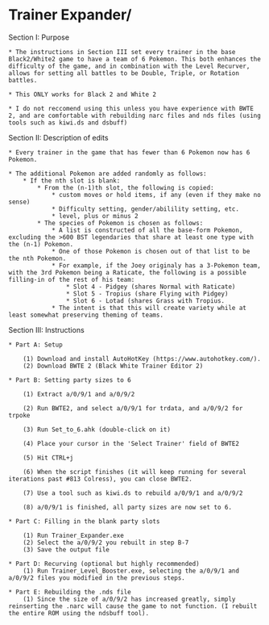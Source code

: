 # Trainer Expander/

Section I: Purpose

	* The instructions in Section III set every trainer in the base Black2/White2 game to have a team of 6 Pokemon. This both enhances the difficulty of the game, and in combination with the Level Recurver, allows for setting all battles to be Double, Triple, or Rotation battles.
	
	* This ONLY works for Black 2 and White 2
	
	* I do not reccomend using this unless you have experience with BWTE 2, and are comfortable with rebuilding narc files and nds files (using tools such as kiwi.ds and dsbuff)

Section II: Description of edits

	* Every trainer in the game that has fewer than 6 Pokemon now has 6 Pokemon.
	
	* The additional Pokemon are added randomly as follows:
		* If the nth slot is blank:
			* From the (n-1)th slot, the following is copied:
				* custom moves or hold items, if any (even if they make no sense)
				* Difficulty setting, gender/abilility setting, etc.
				* level, plus or minus 2
			* The species of Pokemon is chosen as follows:
				* A list is constructed of all the base-form Pokemon, excluding the >600 BST legendaries that share at least one type with the (n-1) Pokemon.
				* One of those Pokemon is chosen out of that list to be the nth Pokemon.
				* For example, if the Joey originaly has a 3-Pokemon team, with the 3rd Pokemon being a Raticate, the following is a possible filling-in of the rest of his team:
					* Slot 4 - Pidgey (shares Normal with Raticate)
					* Slot 5 - Tropius (share Flying with Pidgey)
					* Slot 6 - Lotad (shares Grass with Tropius.
				* The intent is that this will create variety while at least somewhat preserving theming of teams.

Section III: Instructions 

	* Part A: Setup
	
		(1) Download and install AutoHotKey (https://www.autohotkey.com/).
		(2) Download BWTE 2 (Black White Trainer Editor 2)
	
	* Part B: Setting party sizes to 6
	
		(1) Extract a/0/9/1 and a/0/9/2
		
		(2) Run BWTE2, and select a/0/9/1 for trdata, and a/0/9/2 for trpoke
		
		(3) Run Set_to_6.ahk (double-click on it)
		
		(4) Place your cursor in the 'Select Trainer' field of BWTE2
		
		(5) Hit CTRL+j
		
		(6) When the script finishes (it will keep running for several iterations past #813 Colress), you can close BWTE2.
		
		(7) Use a tool such as kiwi.ds to rebuild a/0/9/1 and a/0/9/2
		
		(8) a/0/9/1 is finished, all party sizes are now set to 6.
		
	* Part C: Filling in the blank party slots
		
		(1) Run Trainer_Expander.exe
		(2) Select the a/0/9/2 you rebuilt in step B-7
		(3) Save the output file

	* Part D: Recurving (optional but highly recommended)
		(1) Run Trainer_Level_Booster.exe, selecting the a/0/9/1 and a/0/9/2 files you modified in the previous steps.
		
	* Part E: Rebuilding the .nds file
		(1) Since the size of a/0/9/2 has increased greatly, simply reinserting the .narc will cause the game to not function. (I rebuilt the entire ROM using the ndsbuff tool).